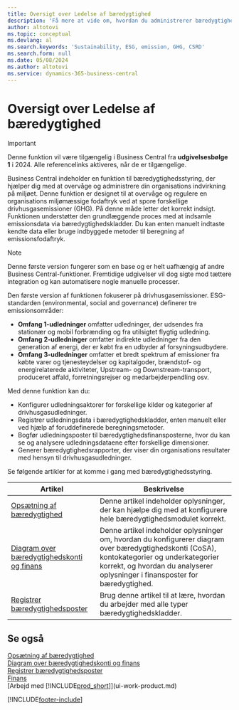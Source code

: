```yaml
---
title: Oversigt over Ledelse af bæredygtighed
description: 'Få mere at vide om, hvordan du administrerer bæredygtighedsfunktioner med anførte oplysninger og ressourcer.'
author: altotovi
ms.topic: conceptual
ms.devlang: al
ms.search.keywords: 'Sustainability, ESG, emission, GHG, CSRD'
ms.search.form: null
ms.date: 05/08/2024
ms.author: altotovi
ms.service: dynamics-365-business-central
---
```


# Oversigt over Ledelse af bæredygtighed

> [!IMPORTANT]
> Denne funktion vil være tilgængelig i Business Central fra **udgivelsesbølge 1** i 2024. Alle referencelinks aktiveres, når de er tilgængelige.

Business Central indeholder en funktion til bæredygtighedsstyring, der hjælper dig med at overvåge og administrere din organisations indvirkning på miljøet. Denne funktion er designet til at overvåge og regulere en organisations miljømæssige fodaftryk ved at spore forskellige drivhusgasemissioner (GHG). På denne måde letter det korrekt indsigt. Funktionen understøtter den grundlæggende proces med at indsamle emissionsdata via bæredygtighedskladder. Du kan enten manuelt indtaste kendte data eller bruge indbyggede metoder til beregning af emissionsfodaftryk.

> [!NOTE]
> Denne første version fungerer som en base og er helt uafhængig af andre Business Central-funktioner. Fremtidige udgivelser vil dog sigte mod tættere integration og kan automatisere nogle manuelle processer.

Den første version af funktionen fokuserer på drivhusgasemissioner. ESG-standarden (environmental, social and governance) definerer tre emissionsområder:

- **Omfang 1-udledninger** omfatter udledninger, der udsendes fra stationær og mobil forbrænding og fra utilsigtet flygtig udledning.
- **Omfang 2-udledninger** omfatter indirekte udledninger fra den generation af energi, der er købt fra en udbyder af forsyningsudbydere.
- **Omfang 3-udledninger** omfatter et bredt spektrum af emissioner fra købte varer og tjenesteydelser og kapitalgoder, brændstof- og energirelaterede aktiviteter, Upstream- og Downstream-transport, produceret affald, forretningsrejser og medarbejderpendling osv.

Med denne funktion kan du:

- Konfigurer udledningsaktorer for forskellige kilder og kategorier af drivhusgasudledninger.
- Registrer udledningsdata i bæredygtighedskladder, enten manuelt eller ved hjælp af foruddefinerede beregningsmetoder.
- Bogfør udledningsposter til bæredygtighedsfinansposterne, hvor du kan se og analysere udledningsdataene efter forskellige dimensioner.
- Generer bæredygtighedsrapporter, der viser din organisations resultater med hensyn til drivhusgasudledninger.

Se følgende artikler for at komme i gang med bæredygtighedsstyring.

| Artikel | Beskrivelse |
|---------|-------------|
| [Opsætning af bæredygtighed](finance-sustainability-setup.md) | Denne artikel indeholder oplysninger, der kan hjælpe dig med at konfigurere hele bæredygtighedsmodulet korrekt. |
| [Diagram over bæredygtighedskonti og finans](finance-sustainability-accounts-ledger.md) | Denne artikel indeholder oplysninger om, hvordan du konfigurerer diagram over bæredygtighedskonti (CoSA), kontokategorier og underkategorier korrekt, og hvordan du analyserer oplysninger i finansposter for bæredygtighed. |
| [Registrer bæredygtighedsposter](finance-sustainability-journal.md) | Brug denne artikel til at lære, hvordan du arbejder med alle typer bæredygtighedskladder. |

## Se også

[Opsætning af bæredygtighed](finance-sustainability-setup.md)  
[Diagram over bæredygtighedskonti og finans](finance-sustainability-accounts-ledger.md)  
[Registrer bæredygtighedsposter](finance-sustainability-journal.md)  
[Finans](finance.md)  
[Arbejd med [!INCLUDE[prod_short](includes/prod_short.md)]](ui-work-product.md)  

[!INCLUDE[footer-include](includes/footer-banner.md)]
